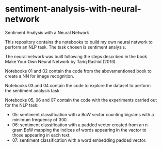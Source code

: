 # sentiment-analysis-with-neural-network
Sentiment Analysis with a Neural Network

This repository contains the notebooks to build my own neural network to perform an NLP task. The task chosen is sentiment analysis.

The neural network was built following the steps described in the book Make Your Own Neural Network by Tariq Rashid (2016).

Notebooks 01 and 02 contain the code from the abovementioned book to create a NN for image recognition.

Notebooks 03 and 04 contain the code to explore the dataset to perform the sentiment analysis task.

Notebooks 05, 06 and 07 contain the code with the experiments carried out for the NLP task:
* 05: sentiment classification with a BoW vector counting bigrams with a minimum frequency of 300.
* 06: sentiment classification with a padded vector created from an n-gram BoW mapping the indices of words appearing in the vector to those appearing in each text.
* 07: sentiment classification with a word embedding padded vector.
